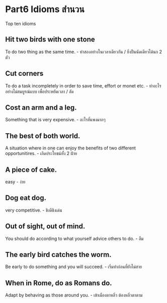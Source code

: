 # Part6 Idioms สำนวน

Top ten idioms

## Hit two birds with one stone

To do two thing as the same time. - ทำสองอย่างในเวลาเดียวกัน / ยิ่งปืนนัดเดียวได้นก 2 ตัว

## Cut corners

To do a task incompletely in order to save time, effort or monet etc. - ทำอะไรอย่างไม่สมบูรณ์แบบ เพื่อประหยัดเวลา / ลัด

## Cost an arm and a leg.

Something that is very expensive. - อะไรที่แพงมากๆ

## The best of both world.

A situation where in one can enjoy the benefits of two different opportunitires. - เกิดประโยชน์ทั้ง 2 ฝ้าย

## A piece of cake.
easy - ง่าย
## Dog eat dog.

very competitive. - ชิงดีชิงเด่น

## Out of sight, out of mind.

You should do according to what yourself advice others to do. - ลืม

## The early bird catches the worm.

Be early to do something and you will succeed. - เริ่มทำก่อนที่ยังไม่สาย

## When in Rome, do as Romans do.

Adapt by behaving as those around you. - เข้าเมืองตาหลิ่ว ต้องหลิ่วตาตาม